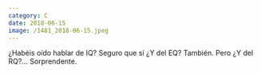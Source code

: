 ```yaml
--- 
category: C 
date: 2018-06-15 
image: /1481_2018-06-15.jpeg 
--- 
```


¿Habéis oído hablar de IQ? Seguro que sí ¿Y del EQ? También. Pero ¿Y del RQ?... Sorprendente.